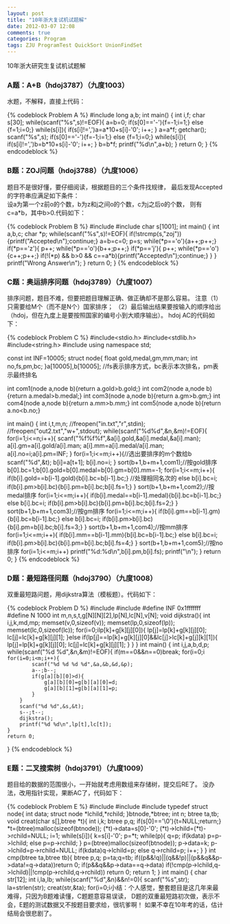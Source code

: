 ```yaml
---
layout: post
title: "10年浙大复试机试题解"
date: 2012-03-07 12:08
comments: true
categories: Program
tags: ZJU ProgramTest QuickSort UnionFindSet
---
```

<p>
10年浙大研究生复试机试题解
</p>

<h3>A题：A+B（hdoj3787）（九度1003）</h3>
<p>水题，不解释，直接上代码：</p>
{% codeblock Problem A %}
#include <stdio.h>
long a,b;
int main()
{
    int i,f;
    char s[30];
    while(scanf("%s",s)!=EOF){
        a=b=0;
        if(s[0]=='-'){f=-1;i=1;}
        else {f=1;i=0;}
        while(s[i]){
            if(s[i]!=',')a=a*10+s[i]-'0';
            i++;
        }
        a=a*f;
        getchar();
        scanf("%s",s);
        if(s[0]=='-'){f=-1;i=1;}
        else {f=1;i=0;}
        while(s[i]){
            if(s[i]!=',')b=b*10+s[i]-'0';
            i++;
        }
        b=b*f;
        printf("%d\n",a+b);
    }
    return 0;
}
{% endcodeblock %}

<!-- more -->
<h3>B题：ZOJ问题（hdoj3788）（九度1006）</h3>
<p>题目不是很好懂，要仔细阅读，根据题目的三个条件找规律，
最后发现Accepted的字符串应满足如下条件：</br>
设a为第一个z前o的个数，b为z和j之间o的个数，c为j之后o的个数，
则有c=a*b，其中b>0.代码如下：
</p>
{% codeblock Problem B %}
#include <stdio.h>
#include <string.h>
char s[1001];
int main()
{
    int a,b,c;
    char *p;
    while(scanf("%s",s)!=EOF){
        if(!strcmp(s,"zoj")){printf("Accepted\n");continue;}
        a=b=c=0;
        p=s;
        while(*p=='o'){a++;p++;}
        if(*p=='z'){
            p++;
            while(*p=='o'){b++;p++;}
            if(*p=='j'){
                p++;
                while(*p=='o'){c++;p++;}
                if(!(*p) && b>0 && c==a*b){printf("Accepted\n");continue;}
            }
        }
        printf("Wrong Answer\n");
    }
    return 0;
}
{% endcodeblock %}

<h3>C题：奥运排序问题（hdoj3789）（九度1007）</h3>
<p>排序问题，题目不难，但要把题目理解正确、做正确却不是那么容易。
注意（1）只需要给M个（而不是N个）国家排序；
（2）最后输出结果要按输入的顺序给出（hdoj，但在九度上是要按照国家的编号小到大顺序输出）。
hdoj AC的代码如下：</p>

{% codeblock Problem C %}
#include<stdio.h>
#include<stdlib.h>
#include<string.h>
#include<algorithm>
using namespace std;


const int INF=10005;
struct node{
    float gold,medal,gm,mm,man;
    int no,fs,pm,bc;
}a[10005],b[10005]; //fs表示排序方式，bc表示本次排名，pm表示最终排名

int com1(node a,node b){return a.gold>b.gold;}
int com2(node a,node b){return a.medal>b.medal;}
int com3(node a,node b){return a.gm>b.gm;}
int com4(node a,node b){return a.mm>b.mm;}
int com5(node a,node b){return a.no<b.no;}


int main()
{
    int i,t,m,n;
    //freopen("in.txt","r",stdin);
    //freopen("out2.txt","w+",stdout);
    while(scanf("%d%d",&n,&m)!=EOF){
        for(i=1;i<=n;i++){
            scanf("%f%f%f",&a[i].gold,&a[i].medal,&a[i].man);
            a[i].gm=a[i].gold/a[i].man;
            a[i].mm=a[i].medal/a[i].man;
            a[i].no=i;a[i].pm=INF;
        }
        for(i=1;i<=m;i++){//选出要排序的m个数给b
            scanf("%d",&t);
            b[i]=a[t+1];
            b[i].no=i;
        }
        sort(b+1,b+m+1,com1);//按gold排序
        b[0].bc=1;b[0].gold=b[0].medal=b[0].gm=b[0].mm=-1;
        for(i=1;i<=m;i++){
            if(b[i].gold==b[i-1].gold){b[i].bc=b[i-1].bc;} //处理相同名次的
            else b[i].bc=i;
            if(b[i].pm>b[i].bc){b[i].pm=b[i].bc;b[i].fs=1;}
        }
        sort(b+1,b+m+1,com2);//按medal排序
        for(i=1;i<=m;i++){
            if(b[i].medal==b[i-1].medal){b[i].bc=b[i-1].bc;}
            else b[i].bc=i;
            if(b[i].pm>b[i].bc){b[i].pm=b[i].bc;b[i].fs=2;}
        }
        sort(b+1,b+m+1,com3);//按gm排序
        for(i=1;i<=m;i++){
            if(b[i].gm==b[i-1].gm){b[i].bc=b[i-1].bc;}
            else b[i].bc=i;
            if(b[i].pm>b[i].bc){b[i].pm=b[i].bc;b[i].fs=3;}
        }
        sort(b+1,b+m+1,com4);//按mm排序
        for(i=1;i<=m;i++){
            if(b[i].mm==b[i-1].mm){b[i].bc=b[i-1].bc;}
            else b[i].bc=i;
            if(b[i].pm>b[i].bc){b[i].pm=b[i].bc;b[i].fs=4;}
        }
        sort(b+1,b+m+1,com5);//按no排序
        for(i=1;i<=m;i++)
            printf("%d:%d\n",b[i].pm,b[i].fs);
        printf("\n");
    }
    return 0;
}
{% endcodeblock %}

<h3>D题：最短路径问题（hdoj3790）（九度1008）</h3>
<p>双重最短路问题，用dijkstra算法（模板题）。代码如下：</p>
{% codeblock Problem D %}
#include <stdio.h>
#include <memory.h>
#define INF 0x1fffffff
#define N 1000
int m,n,s,t,g[N][N][2],lp[N],lc[N],v[N];
void dijkstra(){
    int i,j,k,md,mp;
    memset(v,0,sizeof(v));
    memset(lp,0,sizeof(lp));
    memset(lc,0,sizeof(lc));
    for(i=0;i<n;i++)lp[i]=g[s][i][0];
    for(i=0;i<n;i++)lc[i]=g[s][i][1];
    v[s]=1;
    for(i=0;i<n;i++){
        k=-1;md=INF;mp=INF;
        for(j=0;j<n;j++)
            if(!v[j]){
                if(lp[j]<md){k=j;md=lp[j];mp=lc[j];}
                else if(lp[j]==md&&lc[j]<mp){k=j;mp=lc[j];}
            }
        if(k==t)return;
        v[k]=1;
        for(j=0;j<n;j++)
            if(lp[j]>lp[k]+g[k][j][0]){
                lp[j]=lp[k]+g[k][j][0];
                lc[j]=lc[k]+g[k][j][1];
            }else if(lp[j]==lp[k]+g[k][j][0]&&lc[j]>lc[k]+g[j][k][1]){
                lp[j]=lp[k]+g[k][j][0];
                lc[j]=lc[k]+g[k][j][1];
            }
    }
}
int main()
{
    int i,j,a,b,d,p;
    while(scanf("%d %d",&n,&m)!=EOF){
        if(m==0&&n==0)break;
        for(i=0;i<n;i++)
            for(j=0;j<n;j++)
                g[i][j][0]=g[i][j][1]=INF;


        for(i=0;i<m;i++){
            scanf("%d %d %d %d",&a,&b,&d,&p);
            a--;b--;
            if(g[a][b][0]>d){
                g[a][b][0]=g[b][a][0]=d;
                g[a][b][1]=g[b][a][1]=p;
            }
        }
        scanf("%d %d",&s,&t);
        s--;t--;
        dijkstra();
        printf("%d %d\n",lp[t],lc[t]);
    }
    return 0;
}
{% endcodeblock %}

<h3>E题：二叉搜索树（hdoj3791）（九度1009）</h3>
<p>题目给的数据的范围很小，一开始就考虑用数组来存储树，提交后RE了。
没办法，改用指针实现，果断AC了，代码如下：</p>
{% codeblock Problem E %}
#include <stdio.h>
#include <stdlib.h>
#include <string.h>
typedef struct node{
    int data;
    struct node *lchild,*rchild;
}btnode,*btree;
int n;
btree ta,tb;
void creat(char s[],btree *t){
    int i,k;
    btree p,q;
    if(s[0]=='\0'){t=NULL;return;}
    *t=(btree)malloc(sizeof(btnode));
    (*t)->data=s[0]-'0';
    (*t)->lchild=(*t)->rchild=NULL;
    i=1;
    while(s[i]){
        k=s[i]-'0';
        p=*t;
        while(p){
            q=p;
            if(k<p->data) p=p->lchild;
            else p=p->rchild;
        }
        p=(btree)malloc(sizeof(btnode));
        p->data=k;
        p->lchild=p->rchild=NULL;
        if(k<q->data)q->lchild=p;
        else q->rchild=p;
        i++;
    }
}
int cmp(btree ta,btree tb){
    btree p,q;
    p=ta;q=tb;
    if((p&&!q)||(q&&!p)||(p&&q&&p->data!=q->data))return 0;
    if(p&&q&&p->data==q->data)
        if(!cmp(p->lchild,q->lchild)||!cmp(p->rchild,q->rchild))
            return 0;
    return 1;
}
int main()
{
    char str[12];
    int i,la,lb;
    while(scanf("%d",&n)&&n!=0){
        scanf("%s",str);
        la=strlen(str);
        creat(str,&ta);
        for(i=0;i<n;i++){
            scanf("%s",str);
            lb=strlen(str);
            if(lb!=la){printf("NO\n");continue;}
            creat(str,&tb);
            if(cmp(ta,tb))printf("YES\n");
            else printf("NO\n");
        }
    }
    return 0;
}
{% endcodeblock %}

<p>小结：个人感觉，整套题目是这几年来最难得，只因为B题难读懂，C题题意容易误读，
D题的双重最短路初次做，表示不会，E题的测试数据又不按题目要求给，很坑爹啊！
如果不幸在10年考的话，估计结局会很悲剧了。</p>

